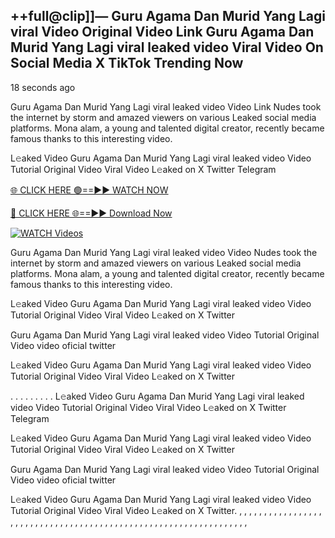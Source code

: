 ## ++full@clip]]— Guru Agama Dan Murid Yang Lagi viral Video Original Video Link Guru Agama Dan Murid Yang Lagi viral leaked video Viral Video On Social Media X TikTok Trending Now
18 seconds ago

Guru Agama Dan Murid Yang Lagi viral leaked video Video Link Nudes took the internet by storm and amazed viewers on various Leaked social media platforms. Mona alam, a young and talented digital creator, recently became famous thanks to this interesting video.

L𝚎aked Video Guru Agama Dan Murid Yang Lagi viral leaked video Video Tutorial Original Video Viral Video L𝚎aked on X Twitter Telegram

[🌐 CLICK HERE 🟢==►► WATCH NOW](https://shopihaaa2.blogspot.com/2025/01/sophie-rain.html)

[🔴 CLICK HERE 🌐==►► Download Now](https://shopihaaa2.blogspot.com/2025/01/sophie-rain.html)

[![WATCH Videos](https://i.imgur.com/dJHk4Zq.gif)](https://shopihaaa2.blogspot.com/2025/01/sophie-rain.html)

Guru Agama Dan Murid Yang Lagi viral leaked video Video Nudes took the internet by storm and amazed viewers on various Leaked social media platforms. Mona alam, a young and talented digital creator, recently became famous thanks to this interesting video.

L𝚎aked Video Guru Agama Dan Murid Yang Lagi viral leaked video Video Tutorial Original Video Viral Video L𝚎aked on X Twitter

Guru Agama Dan Murid Yang Lagi viral leaked video Video Tutorial Original Video video oficial twitter

L𝚎aked Video Guru Agama Dan Murid Yang Lagi viral leaked video Video Tutorial Original Video Viral Video L𝚎aked on X Twitter

. . . . . . . . . L𝚎aked Video Guru Agama Dan Murid Yang Lagi viral leaked video Video Tutorial Original Video Viral Video L𝚎aked on X Twitter Telegram

L𝚎aked Video Guru Agama Dan Murid Yang Lagi viral leaked video Video Tutorial Original Video Viral Video L𝚎aked on X Twitter

Guru Agama Dan Murid Yang Lagi viral leaked video Video Tutorial Original Video video oficial twitter

L𝚎aked Video Guru Agama Dan Murid Yang Lagi viral leaked video Video Tutorial Original Video Viral Video L𝚎aked on X Twitter.
,
,
,
,
,
,
,
,
,
,
,
,
,
,
,
,
,
,
,
,
,
,
,
,
,
,
,
,
,
,
,
,
,
,
,
,
,
,
,
,
,
,
,
,
,
,
,
,
,
,
,
,
,
,
,
,
,
,
,
,
,
,
,
,
,
